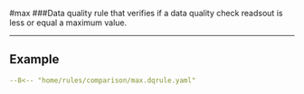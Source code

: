 #max
###Data quality rule that verifies if a data quality check readsout is less or equal a maximum value.
___
## Example
``` yaml
--8<-- "home/rules/comparison/max.dqrule.yaml"
```